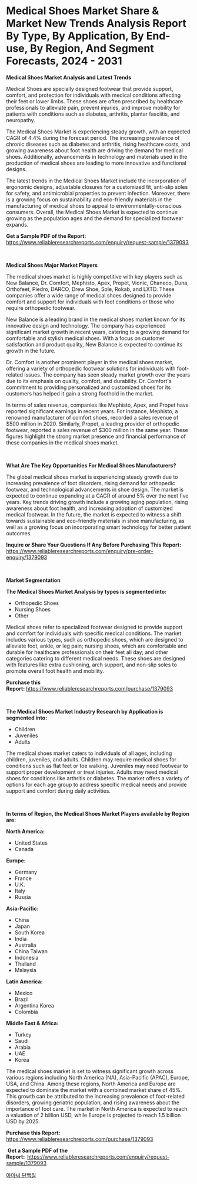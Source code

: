 <p><h1>Medical Shoes Market Share & Market New Trends Analysis Report By Type, By Application, By End-use, By Region, And Segment Forecasts, 2024 - 2031</h1></p><p><strong>Medical Shoes Market Analysis and Latest Trends</strong></p>
<p><p>Medical Shoes are specially designed footwear that provide support, comfort, and protection for individuals with medical conditions affecting their feet or lower limbs. These shoes are often prescribed by healthcare professionals to alleviate pain, prevent injuries, and improve mobility for patients with conditions such as diabetes, arthritis, plantar fasciitis, and neuropathy.</p><p>The Medical Shoes Market is experiencing steady growth, with an expected CAGR of 4.4% during the forecast period. The increasing prevalence of chronic diseases such as diabetes and arthritis, rising healthcare costs, and growing awareness about foot health are driving the demand for medical shoes. Additionally, advancements in technology and materials used in the production of medical shoes are leading to more innovative and functional designs.</p><p>The latest trends in the Medical Shoes Market include the incorporation of ergonomic designs, adjustable closures for a customized fit, anti-slip soles for safety, and antimicrobial properties to prevent infection. Moreover, there is a growing focus on sustainability and eco-friendly materials in the manufacturing of medical shoes to appeal to environmentally-conscious consumers. Overall, the Medical Shoes Market is expected to continue growing as the population ages and the demand for specialized footwear expands.</p></p>
<p><strong>Get a Sample PDF of the Report:&nbsp;</strong> <a href="https://www.reliableresearchreports.com/enquiry/request-sample/1379093">https://www.reliableresearchreports.com/enquiry/request-sample/1379093</a></p>
<p>&nbsp;</p>
<p><strong>Medical Shoes Major Market Players</strong></p>
<p><p>The medical shoes market is highly competitive with key players such as New Balance, Dr. Comfort, Mephisto, Apex, Propet, Vionic, Chaneco, Duna, Orthofeet, Piedro, DARCO, Drew Shoe, Sole, Rokab, and LXTD. These companies offer a wide range of medical shoes designed to provide comfort and support for individuals with foot conditions or those who require orthopedic footwear.</p><p>New Balance is a leading brand in the medical shoes market known for its innovative design and technology. The company has experienced significant market growth in recent years, catering to a growing demand for comfortable and stylish medical shoes. With a focus on customer satisfaction and product quality, New Balance is expected to continue its growth in the future.</p><p>Dr. Comfort is another prominent player in the medical shoes market, offering a variety of orthopedic footwear solutions for individuals with foot-related issues. The company has seen steady market growth over the years due to its emphasis on quality, comfort, and durability. Dr. Comfort's commitment to providing personalized and customized shoes for its customers has helped it gain a strong foothold in the market.</p><p>In terms of sales revenue, companies like Mephisto, Apex, and Propet have reported significant earnings in recent years. For instance, Mephisto, a renowned manufacturer of comfort shoes, recorded a sales revenue of $500 million in 2020. Similarly, Propet, a leading provider of orthopedic footwear, reported a sales revenue of $300 million in the same year. These figures highlight the strong market presence and financial performance of these companies in the medical shoes market.</p></p>
<p>&nbsp;</p>
<p><strong>What Are The Key Opportunities For Medical Shoes Manufacturers?</strong></p>
<p><p>The global medical shoes market is experiencing steady growth due to increasing prevalence of foot disorders, rising demand for orthopedic footwear, and technological advancements in shoe design. The market is expected to continue expanding at a CAGR of around 5% over the next five years. Key trends driving growth include a growing aging population, rising awareness about foot health, and increasing adoption of customized medical footwear. In the future, the market is expected to witness a shift towards sustainable and eco-friendly materials in shoe manufacturing, as well as a growing focus on incorporating smart technology for better patient outcomes.</p></p>
<p><strong>Inquire or Share Your Questions If Any Before Purchasing This Report:</strong> <a href="https://www.reliableresearchreports.com/enquiry/pre-order-enquiry/1379093">https://www.reliableresearchreports.com/enquiry/pre-order-enquiry/1379093</a></p>
<p>&nbsp;</p>
<p><strong>Market Segmentation</strong></p>
<p><strong>The Medical Shoes Market Analysis by types is segmented into:</strong></p>
<p><ul><li>Orthopedic Shoes</li><li>Nursing Shoes</li><li>Other</li></ul></p>
<p><p>Medical shoes refer to specialized footwear designed to provide support and comfort for individuals with specific medical conditions. The market includes various types, such as orthopedic shoes, which are designed to alleviate foot, ankle, or leg pain; nursing shoes, which are comfortable and durable for healthcare professionals on their feet all day; and other categories catering to different medical needs. These shoes are designed with features like extra cushioning, arch support, and non-slip soles to promote overall foot health and mobility.</p></p>
<p><strong>Purchase this Report:&nbsp;</strong><a href="https://www.reliableresearchreports.com/purchase/1379093">https://www.reliableresearchreports.com/purchase/1379093</a></p>
<p>&nbsp;</p>
<p><strong>The Medical Shoes Market Industry Research by Application is segmented into:</strong></p>
<p><ul><li>Children</li><li>Juveniles</li><li>Adults</li></ul></p>
<p><p>The medical shoes market caters to individuals of all ages, including children, juveniles, and adults. Children may require medical shoes for conditions such as flat feet or toe walking. Juveniles may need footwear to support proper development or treat injuries. Adults may need medical shoes for conditions like arthritis or diabetes. The market offers a variety of options for each age group to address specific medical needs and provide support and comfort during daily activities.</p></p>
<p>&nbsp;</p>
<p><strong>In terms of Region, the Medical Shoes Market Players available by Region are:</strong></p>
<p>
    <p> <strong> North America: </strong>
        <ul>
            <li>United States</li>
            <li>Canada</li>
        </ul>
        </p> 
    <p> <strong> Europe: </strong>
        <ul>
            <li>Germany</li>
            <li>France</li>
            <li>U.K.</li>
            <li>Italy</li>
            <li>Russia</li>
        </ul>
        </p> 
    <p> <strong> Asia-Pacific: </strong>
        <ul>
            <li>China</li>
            <li>Japan</li>
            <li>South Korea</li>
            <li>India</li>
            <li>Australia</li>
            <li>China Taiwan</li>
            <li>Indonesia</li>
            <li>Thailand</li>
            <li>Malaysia</li>
        </ul>
        </p> 
    <p> <strong> Latin America: </strong>
        <ul>
            <li>Mexico</li>
            <li>Brazil</li>
            <li>Argentina Korea</li>
            <li>Colombia</li>
        </ul>
        </p> 
    <p> <strong> Middle East & Africa: </strong>
        <ul>
            <li>Turkey</li>
            <li>Saudi</li>
            <li>Arabia</li>
            <li>UAE</li>
            <li>Korea</li>
        </ul>
    </p>
    </p>
<p><p>The medical shoes market is set to witness significant growth across various regions including North America (NA), Asia-Pacific (APAC), Europe, USA, and China. Among these regions, North America and Europe are expected to dominate the market with a combined market share of 45%. This growth can be attributed to the increasing prevalence of foot-related disorders, growing geriatric population, and rising awareness about the importance of foot care. The market in North America is expected to reach a valuation of 2 billion USD, while Europe is projected to reach 1.5 billion USD by 2025.</p></p>
<p><strong>Purchase this Report: </strong><a href="https://www.reliableresearchreports.com/purchase/1379093">https://www.reliableresearchreports.com/purchase/1379093</a></p>
<p>&nbsp;<strong>Get a Sample PDF of the Report:&nbsp;&nbsp;</strong><a href="https://www.reliableresearchreports.com/enquiry/request-sample/1379093">https://www.reliableresearchreports.com/enquiry/request-sample/1379093</a></p>
<p><strong></strong></p>
<p><p><a href="https://github.com/vseigx30c9a1j/Market-Research-Report-List-1/blob/main/51399502701.md">아마씨 단백질</a></p></p>